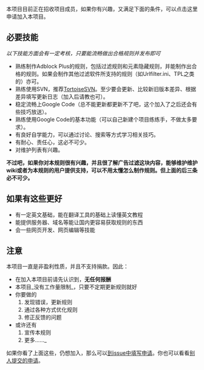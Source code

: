 本项目目前正在招收项目成员，如果你有兴趣，又满足下面的条件，可以点击这里申请加入本项目。

## 必要技能 ##

_以下技能方面会有一定考核，只要能流畅做出合格规则并发布即可_
  * 熟练制作Adblock Plus的规则，包括过滤规则和元素隐藏规则，并能制作出合格的规则。如果会制作其他过滤软件所支持的规则（如Urlfilter.ini、TPL之类的）亦可。
  * 熟练使用SVN，推荐[TortoiseSVN](http://tortoisesvn.net)。至少要会更新、比较新旧版本差异、根据差异填写更新日志（加入后请教也可）。
  * 稳定流畅上Google Code（总不能更新都更新不了吧，这个加入了之后还会有些技巧放送）。
  * 熟练使用Google Code的基本功能（可以自己新建个项目练练手，不做太多要求）。
  * 有良好自学能力，可以通过讨论、搜索等方式学习相关技巧。
  * 有耐心、责任心，这必不可少。
  * 对维护列表有兴趣。

**不过吧，如果你对本规则很有兴趣，并且很了解广告过滤这块内容，能够维护维护wiki或者为本规则的用户提供支持，可以不用太懂怎么制作规则。但上面的后三条必不可少。**

## 如果有这些更好 ##

  * 有一定英文基础，能在翻译工具的基础上读懂英文教程
  * 能提供服务器、域名等能让国内更容易获取规则的东西
  * 会一些网页开发、网页编辑等技能

## 注意 ##

本项目一直是非盈利性质，并且不支持捐款。因此：
  * 在加入本项目前请先认识到，**无任何报酬**
  * 本项目\_没有工作量限制_，只要不定期更新规则就好
  * 你要做的
    1. 发现错误，更新规则
    1. 通过各种方式优化规则
    1. 修正反馈的问题
  * 或许还有
    1. 宣传本规则
    1. 更多……_

如果你看了上面这些，仍想加入，那么可以[到issue中填写申请](https://code.google.com/p/adfiltering-rules/issues/entry?template=%E7%94%B3%E8%AF%B7%E5%8A%A0%E5%85%A5%E6%9C%AC%E9%A1%B9%E7%9B%AE)。你也可以看看[别人提交的申请](https://code.google.com/p/adfiltering-rules/issues/list?can=2&q=label%3ASubmitted)。